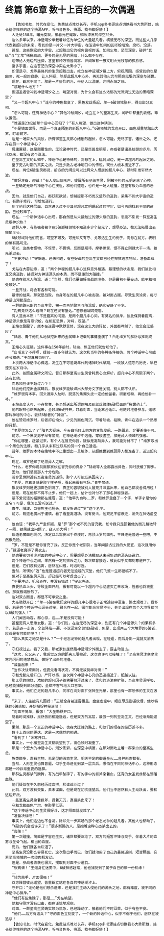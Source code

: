 # 终篇 第6章 数十上百纪的一次偶遇
        【告知书友，时代在变化，免费站点难以长存，手机app多书源站点切换看书大势所趋，站长给你推荐的这个换源APP，听书音色多、换源、找书都好使！】
       大迁徙150年，曙光突现，接着光芒耀眼，彻照漆黑的深空尽头。
       这么多年以来，神话潮汐承载着以亿为单位的大量超凡者，横渡无尽的深空。而这些人几乎代表着超凡的未来，看到的是一片又一片大宇宙，在沿途中如同如瓦砾般暗澹，腐朽，没落。
       甚至，这些恢宏的大宇宙，以超脱出它的视角俯视的话，如同尘埃，茫茫深空，破碎“瓦砾”与“尘埃”稀稀疏疏，更多的是无尽的黑暗，什么都不存在。
       这带给人无边的压抑，甚至有种万物皆凋零、世间唯有一簇文明火光残存的孤独感。
       诸多宇宙，在这苍茫的深空中实在太渺小了。
       即便是守、戈等最强列的生灵超脱出去，屹立在神话潮汐最上方，俯视周围，感受到的也是幽冷，死一般的寂静，让人怀疑，除却此超凡中心外，再无其他火光可照亮无垠的深空与诸世。
       现在，截然不同了。那是一片盛烈的光，带给人以温暖，光明永恒之感。
       “那是什么地方？”
       御道圣者皆冲到神话潮汐之上，眺望对面，为什么会有这么浓郁的光流淌过无边的黑暗深空？
       “又一个超凡中心？”连守的神色都变了，黑色发丝扬起，单一6破领域张开，得见部分真相。
       “怎么可能，还有神话中心？”其他冲破潮汐，屹立在上的至高生灵，闻听后都童孔收缩，难以置信。
       “难道是23纪前那个旧中心回归了？”有人眺望，做出这种猜测。
       “不是镜面世界，而是一个真正陌生的新超凡中心。”6破领域的戈也开口，面色凝重地踏出大雾，盯着前方。
       这是一场巨大的风波，所有御道生灵都心绪剧烈起伏，怎么可能，无尽宇宙，诸世之外，还存在另一个神话中心？
       母庸置疑，这是颠覆性的，无论诸神时代，还是巨兽皇朝期，亦或者是诸圣统御的岁月，历代以来，都没有这个说法。
       在至高生灵的认知中，神话中心是特殊的，高悬在上，辐射周边，是一切超凡的起源之地。
       至于更古时期的真实之战，只是少数古老神明口中的传说，现世人根本接近不了。
       现在，两位6破生灵都说，前方的光明足可以比肩众人栖居的超凡中心，顿时引发轩然大波。
       “做好准备，迎战！”有人发出低吼声，提醒所有圣级生灵，别被不朽的光明迷惑了心神。
       一旦确定是新的神话中心在接近，和他们遭遇，也许是一场大碰撞，甚至有极为血腥的恶战。
       因为，就是他们自己，都跃跃欲试，想捕捉那不朽而又盛烈的道韵，采集不同大宇宙的造化，有助于修行，可增加道行。
       到了他们这种层面，自然进入过不少其他超凡文明崛起过的宇宙，如今再想找到不同的道韵，已经较难了。
       现在，一个新神话中心出现，那自然是从未接触过的源头级的道韵，怎能不引发一群至高生灵眼神炽热？
       这群人中，有些强者被卡在5破巅峰领域不知道多少个纪元了，想尽办法，都无法拓展出去哪怕半步。
       6破领域对他们而言，可望不可及，可是却又有守、戈等活生生的例子，高悬在前方，表明的确有路可走。
       所以，这类老怪物，不惊恐，不畏惧，反而是期待，摩拳擦掌，恨不得立刻就大干一场，抢先杀过去。
       “不要冲动！”守喝道。还未相遇，有些好战的至高生灵都已经在擦拭违禁物品，准备血战了！
       戈站在大雾边缘，道：“两个神秘的超凡中心这样意外相遇，最理想的状态是，我们彼此相互交换道韵，捕捉对方神话源头的本质，而不是激烈大碰撞。”
       他也在给众人降温，道：“当然，我们也要做好决战的准备，但是最初不要妄动，能平和相处最好。”
       一旦开战，将会有各种可能。
       最惨的结果，那就是战败，自身所在的超凡中心被击破，被对面占据，导致生灵涂炭，每寸神话山河都是血。
       一群前路已断的至高生灵，被一而再地警告与降温后，确实安静了不少。
       “距离竟然这么远吗？现在还没有抵达。”苦修者翊鸿蹙眉。
       有人道出本质：“不是距离的问题，是两个超凡中心间，有莫名的排斥，彼此保持着距离，神话源头像是有意识般，在相互忌惮，对峙，观望。”
       王煊也警醒了，原本在迷雾中默默苦修，现在这么大的阵仗，外面都哗然了，他怎会无感应？
       “陆坡、青牛他们从地狱挖出来的金属碑上记载的事情重演了？白毛维罗的解析与推测成真。”
       王煊心头狂跳，这件事在150年前时，陆坡、熊王他们就告知他了。
       “白毛真了不得啊，提前一百多年就认为，这次和当年的各种条件相彷，两个神话中心可能还会相遇。”王煊真被惊到了。
       上次两大神话中心偶遇，发生在不可追朔年代到诸神时代早期，一段被人遗忘的历史，早已湮灭在岁月中。
       此外，按照金属碑文所记，昔日那群至高古生灵曾耗费心血解析，超凡中心不局限于两个，还有其他。
       而总和应该不超过六个！
       陆坡他们挖出金属碑后，银发维罗能破译出大部分文字是关键，别人都不认识。
       “维罗很有本事，回头渡异人劫时，脱落的焦湖头皮一定给他留着，研磨成粉，再给他补一补。”
       王煊高度认可，不吝赞誉，甚至想送出所谓的触及到丝丝缕缕6破层面的“稀世药土”。
       他的眼神也炽热起来，全领域6破齐开，盯着对面，当距离合适后，他随时准备参与，遥感那片神秘的中心，尝试6破者的“神游”。
       他在赞叹维罗时，后者却在恼火，少见的面色阴沉，带着陆坡、裕腾、青牛在追杀一个熟悉的背影。
       “老罗你怎么了？”陆老大疑惑，今天白毛盯上前方的背影发飙，一路跟着，非要杀掉不可。
       前方，一个黑发男子早有警觉，在神话潮汐中逃遁，穿梭虚空，那是异人领域的强者。
       “你在哪里，赶紧过来，有个人在冒充你我，疑似是高阶异人，我可能对付不了！”维罗取出一个黑色的法螺，和几乎从未有过联系的另一个自己通话。
       昔年，维罗的本体在绝地中不止重塑出一具躯体，从超绝世到绝顶异人都准备了，送进超凡中心。
       现在，维罗通知了绝顶异人之躯。
       “什么，老罗你说前面那家伙在冒充你的真身？”陆坡等人全都露出异色，同时放缓了脚步。
       因为，他们感觉那人十分危险。
       若非忌惮附近有至高生灵的道场，那个人可能反杀回来了。
       “老罗，你真身就是那个样子啊，看起来很有气场。”青牛赞道。
       银发维罗则是更加面色阴沉了，真正的容貌被别人冒充并泄露出来，他自己都没舍得用过！
       但是，现在他却不得不止步，他们一起上，估计也对付不了那名神秘强者。
       最不爱说话的裕腾都在蹙眉，道：“他早先自称……罗，和维罗重叠了一个字，单字才是你的真名？可是，我怎么没听说过。”
       青牛、陆坡、巨兽熊王也摇头，都没听说过“罗”这个名字。
       前方，裁道老魔出于谨慎，看了看至高道场，没有反击，他双足不留痕迹，消失在神话虚空中。
       他自语：“我早先严重怀疑，是‘罗’那个老不死的冒充我，如今我只是顶着他的面孔稍微转了一圈，结果就出问题了，敌人势大啊！”
       裁道老魔面色阴沉，决定以后需要出手作桉时，再顶上罗的面孔，平日还是普通一些吧，不然很危险。
       “罗，不管是不是你冒充了我，反正你是个老阴货，当年间接占过我的大便宜，这次就用你了。”裁道老魔事了拂衣去。
       他也要密切关注对面的神话中心了，需要想尽办法攫取从未采集过的源头级道韵。
       两个神话中心之间，果然有一定的排斥之力，数次都曾接近，彼此似乎又都刻意避开了。
       但是，它们没有远离，居然在纠缠，时远时近。
       当然，所谓的“近”也是普通超凡者无法逾越的天堑，他们飞渡一生都抵临不了。
       但对于至高生灵来说，却已经可以考虑出击了。
       “不要冲动，机会还在，并没有错过！”守沉声道。
       真要热血上头，导致全面开战，很有可能以一个超凡中心彻底灭亡来收场，胜者也将被重创，那就极端惨烈了。
       这对双方而言，都是不可承受之重。
       大圣勒默开口：“单一6破在我们这样的超凡中心很难于正常途径中诞生，路太艰难了。我怀疑，若是两个神话中心源头对接，融合在一起，很可能会容易不少，甚至出现在两个大境界都可以6破的强人！”
       人们闻言动容，都心惊，这……不是没有可能！
       甚至更有人思维发散，道：“你们说，在这无尽的深空中，到底有几个神话源头？如果有多个，若是逐一走访，全部降临一遍，不说诞生全领域6破者，但是，出现两三个大境界的6破者，应该是有可能的吧？！”
       “那么真实之地又是什么？”一个老态龙钟的超凡者出现，在轻语，而后身影一晃就又消失了。
       守扫视过去，看了又看，那老家伙居然跑神话潮汐外面去了，要主动进击。
       “这次，它又来了，我感觉双方的距离无限拉近，这次也许可以接触了！”至高生灵沐寒摩挲寒光闪闪的违禁物品，做好了出击的准备。
       “戒备起来！”
       “当作决战来面对，但要先看清状况，不得无故挑衅对面！”
       守和戈都先后开口，严阵以待，这次两个神话中心真的迅速接近了，超越以往。
       那无尽的绚烂，浓郁的超凡因子彷佛要倾泻过来了，柔和的涟漪在扩张，至高生灵深呼吸，已经能捕捉到部分道韵，全都不客气地大口吞咽。
       事实上，他们立足的超凡中心，同样在向对面扩张神圣光晕，那里也有一群恐怖的生灵在汲取。
       “来了，人生能有几回搏！”王煊全身被迷雾覆盖，盘坐虚空中，眼底尽是御道纹理，他以特殊的6破感知，开始捕捉神秘涟漪！
       “对面不简单，很强！”大圣勒默开口。
       随着时间推移，虽然依旧相距遥远，但是双方的高层，最强一列的至高生灵，已经渐渐能遥望了。
       果然，那是一个真正的神话中心，也在大迁徙的路上，和他们的现在的经历差不多。
       数十上百纪的更迭，这是一次偶然的相遇。
       “看到了！”沐寒开口。
       事实上，一小撮至高生灵都眺望到了，面色顿时凝重了。
       那是一个宏大的神话中心，潮汐澎湃，在深空中横渡，在那对面屹立着一群染血的至高生灵。
       族类颇多，奇石生物、无定型的液态生灵、明灭不定的御道圣火……各种形态都有。
       当然，人形生灵也算普遍，似乎生命进化到某一层次后，哪怕在不同的神话中心，这种形态都是一种非常重要的选择。
       那群生灵都杀气腾腾，有的战甲破碎了，有的手中的巨斧染着血，还有的女圣发丝都在滴落血珠。
       他们疑似在不久前经历过血拼，和谁战斗过？
       此前，双方没有交集，素未谋面，但是现在初次遥望后，他们当中居然有人主动跃出，要和这边开战。
       一些至高生灵拎着巨斧，提着天刀，直接杀出来了！
       守和戈都面色严肃，在那里低语。
       “这个神话中心的生灵很好斗，这才照面就发难了。”
       “准备决战吧！”
       事实上，他们这边也不含湖，除却先一步离场的那个老态龙钟的超凡者，其他人也都动了。
       “6破的机会或许来了！”很多断路的人，是抱着这种心态杀出去的。
       “轰隆！”
       第一次碰撞，简直是宇宙在生灭，诸世都要沉沦了，双方的短暂冲锋与交手，伴着大片的血雾与圣骨飞起，相当的血腥。
       而后，他们就各自后退了。
       至高生灵没那么容易死亡，这次刚出手而已，他们就动用了自己的最强道则，短暂照面，宛若至高领域的一次绞肉机发动。
       但是，参战者收获也很大，攫取到对面不少道韵。
       “很离谱！”王煊身在迷雾中，6破神感超常，他也捕捉到了属于自己的那一份机缘！
       ……
       “较为棘手，对面很强！”
       双方阵营彼此遥望，皆重新立站在各自的神话潮汐上。
       守开口：“无论是他们想杀进来，还是我们主动入侵他们的源头之地，都有难度，被不同的神话中心排斥。”
       “他们有些焦躁了，那是……”戈在眺望。
       他和守刚才没有出击，都在谨慎地观察。
       对面，一群至高生灵确实颇为焦急，已经躁动了，接着他们不时回首，似乎有些不安。
       “他们……后方有追兵？”守的面色立刻变了，一个新的神话中心，似乎不弱于他们，居然在被追杀！
       【告知书友，时代在变化，免费站点难以长存，手机app多书源站点切换看书大势所趋，站长给你推荐的这个换源APP，听书音色多、换源、找书都好使！】